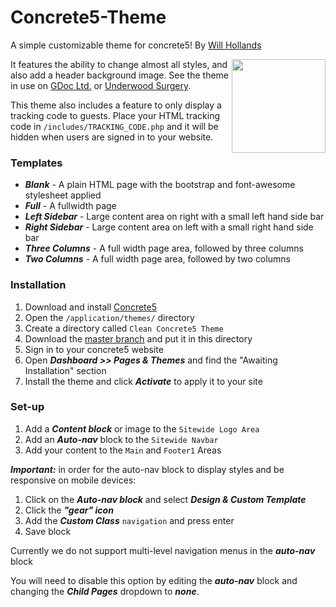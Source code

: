 # Concrete5-Theme
A simple customizable theme for concrete5! By [Will Hollands](http://hollands123.com)

<img src="https://upload.wikimedia.org/wikipedia/commons/9/95/Concrete5_logo.jpg" width="150" height="150" align="right"/>

It features the ability to change almost all styles, and also add a header background image. See the theme in use on [GDoc Ltd.](http://gdoc.org.uk) or [Underwood Surgery](http://underwoodsurgery.co.uk).

This theme also includes a feature to only display a tracking code to guests. Place your HTML tracking code in `/includes/TRACKING_CODE.php` and it will be hidden when users are signed in to your website.

### Templates
* ***Blank*** - A plain HTML page with the bootstrap and font-awesome stylesheet applied
* ***Full*** - A fullwidth page
* ***Left Sidebar*** - Large content area on right with a small left hand side bar
* ***Right Sidebar*** - Large content area on left with a small right hand side bar
* ***Three Columns*** - A full width page area, followed by three columns
* ***Two Columns*** - A full width page area, followed by two columns

### Installation
1. Download and install [Concrete5](http://concrete5.org)
2. Open the `/application/themes/` directory
3. Create a directory called `Clean Concrete5 Theme`
4. Download the [master branch](https://github.com/whollands/Concrete5-Theme/archive/master.zip) and put it in this directory
5. Sign in to your concrete5 website
6. Open ***Dashboard >> Pages & Themes*** and find the "Awaiting Installation" section
7. Install the theme and click ***Activate*** to apply it to your site

### Set-up

1. Add a ***Content block*** or image to the `Sitewide Logo Area`
2. Add an ***Auto-nav*** block to the `Sitewide Navbar`
3. Add your content to the `Main` and `Footer1` Areas

***Important:*** in order for the auto-nav block to display styles and be responsive on mobile devices:

1. Click on the ***Auto-nav block*** and select ***Design & Custom Template***
2. Click the ***"gear" icon***
3. Add the ***Custom Class*** `navigation` and press enter
4. Save block

Currently we do not support multi-level navigation menus in the ***auto-nav*** block

You will need to disable this option by editing the ***auto-nav*** block and changing the ***Child Pages*** dropdown to ***none***.
